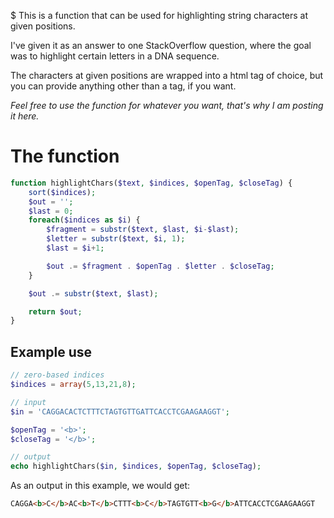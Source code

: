 $ This is a function that can be used for highlighting string characters at given positions.

I've given it as an answer to one StackOverflow question, where the goal was to highlight certain letters in a DNA sequence.

The characters at given positions are wrapped into a html tag of choice, but you can provide anything other than a tag, if you want.

*Feel free to use the function for whatever you want, that's why I am posting it here.*

# The function

```php
function highlightChars($text, $indices, $openTag, $closeTag) {
    sort($indices);
    $out = '';
    $last = 0;
    foreach($indices as $i) {
        $fragment = substr($text, $last, $i-$last);
        $letter = substr($text, $i, 1);
        $last = $i+1;

        $out .= $fragment . $openTag . $letter . $closeTag;
    }

    $out .= substr($text, $last);

    return $out;
}
```

## Example use

```php
// zero-based indices
$indices = array(5,13,21,8);

// input
$in = 'CAGGACACTCTTTCTAGTGTTGATTCACCTCGAAGAAGGT';

$openTag = '<b>';
$closeTag = '</b>';

// output
echo highlightChars($in, $indices, $openTag, $closeTag);
```

As an output in this example, we would get:
```html
CAGGA<b>C</b>AC<b>T</b>CTTT<b>C</b>TAGTGTT<b>G</b>ATTCACCTCGAAGAAGGT
```

